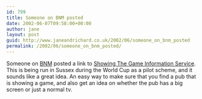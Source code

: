 ```yaml
---
id: 799
title: Someone on BNM posted
date: 2002-06-07T09:58:00+00:00
author: jane
layout: post
guid: http://www.janeandrichard.co.uk/2002/06/someone_on_bnm_posted
permalink: /2002/06/someone_on_bnm_posted/
---
```

Someone on [BNM](http://www.brightonnewmedia.org) posted a link to [Showing The Game Information Service](http://www.showingthegame.net/). This is being run in Sussex during the World Cup as a pilot scheme, and it sounds like a great idea. An easy way to make sure that you find a pub that is showing a game, and also get an idea on whether the pub has a big screen or just a normal tv.